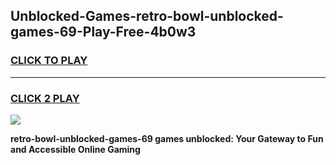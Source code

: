 
## Unblocked-Games-retro-bowl-unblocked-games-69-Play-Free-4b0w3
<h3>
<a href="https://premium76.site?title=retro-bowl-unblocked-games-69&ref=23A">CLICK TO PLAY</a></h3>
<hr>

<h3>
<a href="https://premium76.site?title=retro-bowl-unblocked-games-69&ref=23A">CLICK 2 PLAY</a>
  
</h3>

<a href="https://premium76.site?title=retro-bowl-unblocked-games-69&ref=23A"><img src="https://clearcache.store/games.png"></a>


**retro-bowl-unblocked-games-69 games unblocked: Your Gateway to Fun and Accessible Online Gaming**
